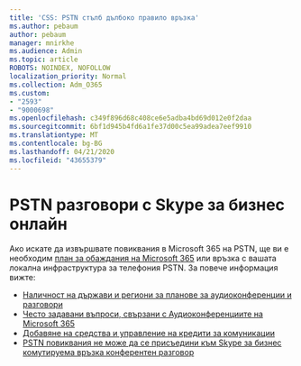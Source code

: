 ```yaml
---
title: 'CSS: PSTN стълб дълбоко правило връзка'
ms.author: pebaum
author: pebaum
manager: mnirkhe
ms.audience: Admin
ms.topic: article
ROBOTS: NOINDEX, NOFOLLOW
localization_priority: Normal
ms.collection: Adm_O365
ms.custom:
- "2593"
- "9000698"
ms.openlocfilehash: c349f896d68c408ce6e5adba4bd69d012e0f2daa
ms.sourcegitcommit: 6bf1d945b4fd6a1fe37d00c5ea99adea7eef9910
ms.translationtype: MT
ms.contentlocale: bg-BG
ms.lasthandoff: 04/21/2020
ms.locfileid: "43655379"
---
```

# <a name="pstn-calling-with-skype-for-business-online"></a>PSTN разговори с Skype за бизнес онлайн

Ако искате да извършвате повиквания в Microsoft 365 на PSTN, ще ви е необходим [план за обаждания на Microsoft 365](https://docs.microsoft.com/microsoftteams/what-is-phone-system-in-office-365#more-about-calling-plans) или връзка с вашата локална инфраструктура за телефония PSTN. За повече информация вижте:

- [Наличност на държави и региони за планове за аудиоконференции и разговори](https://docs.microsoft.com/microsoftteams/country-and-region-availability-for-audio-conferencing-and-calling-plans/country-and-region-availability-for-audio-conferencing-and-calling-plans)
- [Често задавани въпроси, свързани с Аудиоконференциите на Microsoft 365](https://docs.microsoft.com/microsoftteams/audio-conferencing-common-questions)
- [Добавяне на средства и управление на кредити за комуникации](https://docs.microsoft.com/microsoftteams/add-funds-and-manage-communications-credits)
- [PSTN повиквания не може да се присъедини към Skype за бизнес комутируема връзка конферентен разговор](https://docs.microsoft.com/SkypeForBusiness/troubleshoot/online-conferencing/pstn-callers-cant-join-dial-in-call)
